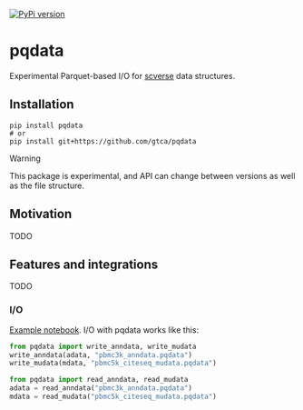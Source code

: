 [![PyPi version](https://img.shields.io/pypi/v/pqdata)](https://pypi.org/project/pqdata)

# pqdata

Experimental Parquet-based I/O for [scverse](https://scverse.org) data structures.

## Installation

```
pip install pqdata
# or
pip install git+https://github.com/gtca/pqdata
```

> [!WARNING]
> This package is experimental, and API can change between versions as well as the file structure.

## Motivation

TODO

## Features and integrations

TODO

### I/O

[Example notebook](/docs/examples/pqdata-serialization-intro.ipynb). I/O with pqdata works like this:

```py
from pqdata import write_anndata, write_mudata
write_anndata(adata, "pbmc3k_anndata.pqdata")
write_mudata(mdata, "pbmc5k_citeseq_mudata.pqdata")

from pqdata import read_anndata, read_mudata
adata = read_anndata("pbmc3k_anndata.pqdata")
mdata = read_mudata("pbmc5k_citeseq_mudata.pqdata")
```

